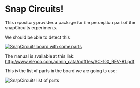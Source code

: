 # Snap Circuits!
This repository provides a package for the perception part of the snapCircuits experiments.

We should be able to detect this:

[![SnapCircuits board with some parts](http://ecx.images-amazon.com/images/I/81sj9QjDChL._SL1500_.jpg)](http://ecx.images-amazon.com/images/I/81sj9QjDChL._SL1500_.jpg)

The manual is available at this link: http://www.elenco.com/admin_data/pdffiles/SC-100_REV-H1.pdf

This is the list of parts in the board we are going to use:

![SnapCircuits list of parts](https://cloud.githubusercontent.com/assets/4378663/12762244/517f86fe-c9bc-11e5-874d-563c15f531be.png)
